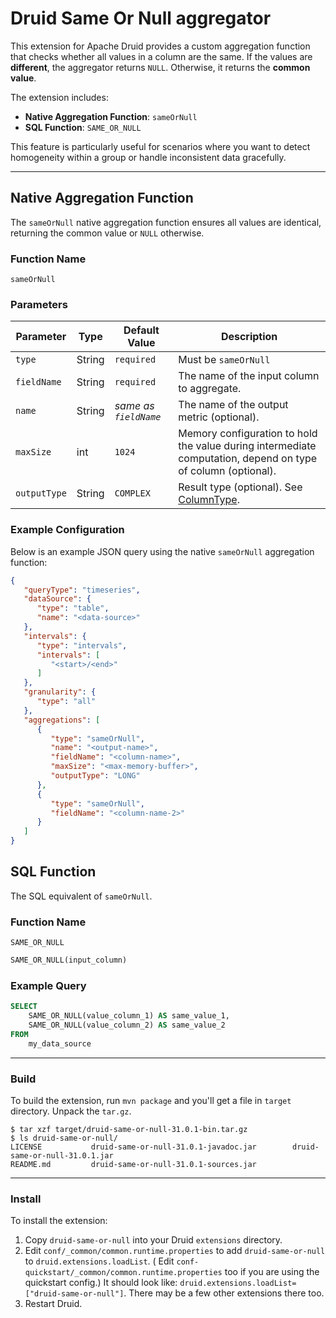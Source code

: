 # Druid Same Or Null aggregator

This extension for Apache Druid provides a custom aggregation function that checks whether all values in a column are the same.
If the values are **different**, the aggregator returns `NULL`. Otherwise, it returns the **common value**.

The extension includes:
- **Native Aggregation Function**: `sameOrNull`
- **SQL Function**: `SAME_OR_NULL`

This feature is particularly useful for scenarios where you want to detect homogeneity within a group or handle inconsistent data gracefully.

---
## **Native Aggregation Function**
The `sameOrNull` native aggregation function ensures all values are identical, returning the common value or `NULL` otherwise.

### **Function Name**
`sameOrNull`

### **Parameters**
| Parameter    | Type   | Default Value         | Description                                                                                                                                                |
|--------------|--------|-----------------------|------------------------------------------------------------------------------------------------------------------------------------------------------------|
| `type`       | String | `required`            | Must be `sameOrNull`                                                                                                                                       |
| `fieldName`  | String | `required`            | The name of the input column to aggregate.                                                                                                                 |
| `name`       | String | *same as `fieldName`* | The name of the output metric (optional).                                                                                                                  |
| `maxSize`    | int    | `1024`                | Memory configuration to hold the value during intermediate computation, depend on type of column (optional).                                               |
| `outputType` | String | `COMPLEX`             | Result type (optional). See [ColumnType](https://javadoc.io/doc/org.apache.druid/druid-processing/30.0.0/org/apache/druid/segment/column/ColumnType.html). |

### **Example Configuration**
Below is an example JSON query using the native `sameOrNull` aggregation function:

```json
{
   "queryType": "timeseries",
   "dataSource": {
      "type": "table",
      "name": "<data-source>"
   },
   "intervals": {
      "type": "intervals",
      "intervals": [
         "<start>/<end>"
      ]
   },
   "granularity": {
      "type": "all"
   },
   "aggregations": [
      {
         "type": "sameOrNull",
         "name": "<output-name>",
         "fieldName": "<column-name>",
         "maxSize": "<max-memory-buffer>",
         "outputType": "LONG"
      },
      {
         "type": "sameOrNull",
         "fieldName": "<column-name-2>"
      }
   ]
}
```

## **SQL Function**
The SQL equivalent of `sameOrNull`.

### **Function Name**
`SAME_OR_NULL`

```sql
SAME_OR_NULL(input_column)
```

### Example Query

```sql
SELECT 
    SAME_OR_NULL(value_column_1) AS same_value_1, 
    SAME_OR_NULL(value_column_2) AS same_value_2
FROM 
    my_data_source
```
---

### Build

To build the extension, run `mvn package` and you'll get a file in `target` directory.
Unpack the `tar.gz`.

```
$ tar xzf target/druid-same-or-null-31.0.1-bin.tar.gz
$ ls druid-same-or-null/
LICENSE           druid-same-or-null-31.0.1-javadoc.jar        druid-same-or-null-31.0.1.jar
README.md         druid-same-or-null-31.0.1-sources.jar
```

---

### Install

To install the extension:

1. Copy `druid-same-or-null` into your Druid `extensions` directory.
2. Edit `conf/_common/common.runtime.properties` to add `druid-same-or-null` to `druid.extensions.loadList`. (
   Edit `conf-quickstart/_common/common.runtime.properties` too if you are using the quickstart config.)
   It should look like: `druid.extensions.loadList=["druid-same-or-null"]`. There may be a few other extensions
   there too.
3. Restart Druid.
